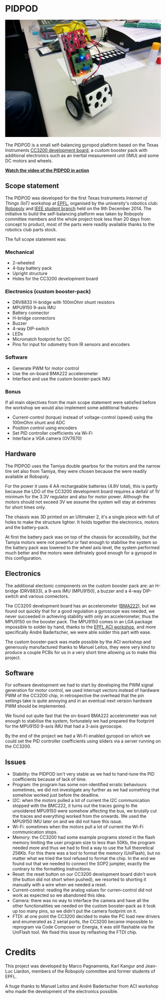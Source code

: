 # PIDPOD

![PIDPOD](PIDPOD.jpg)

The PIDPOD is a small self-balancing gyropod platform based on the Texas Instruments [CC3200 development board](http://www.ti.com/tool/cc3200-launchxl), a custom booster pack with additional electronics such as an inertial measurement unit (IMU) and some DC motors and wheels.

**[Watch the video of the PIDPOD in action](https://www.youtube.com/watch?v=XYrwYyiz-3s)**

## Scope statement

The PIDPOD was developed for the first Texas Instruments *Internet of Things (IoT)* workshop at [EPFL](http://www.epfl.ch/), organised by the university's robotics club: [Robopoly](http://robopoly.epfl.ch/) and [IEEE student branch](http://ieee.epfl.ch/) held on the 9th December 2014. The initiative to build the self-balancing platform was taken by Robopoly committee members and the whole project took less than 20 days from concept to product, most of the parts were readily available thanks to the robotics club parts stock.

The full scope statement was:

### Mechanical

* 2-wheeled
* 4-bay battery pack
* Upright structure
* Holes for the CC3200 development board

### Electronics (custom booster-pack)

* DRV8833 H-bridge with 100mOhm shunt resistors
* MPU9150 9-axis IMU
* Battery connector
* H-bridge connectors
* Buzzer
* 4-way DIP-switch
* LEDs
* Micromatch footprint for I2C
* Pins for input for odometry from IR sensors and encoders

### Software

* Generate PWM for motor control
* Use the on-board BMA222 accelerometer
* Interface and use the custom booster-pack IMU

### Bonus

If all main objectives from the main scope statement were satisfied before the workshop we would also implement some additional features:

* Current-control (torque) instead of voltage-control (speed) using the 100mOhm shunt and ADC
* Position control using encoders
* Set PID controller coefficients via Wi-Fi
* Interface a VGA camera (OV7670)

## Hardware

The PIDPOD uses the Tamiya double gearbox for the motors and the narrow tire set also from Tamiya, they were chosen because the were readily available at Robopoly.

For the power it uses 4 AA rechargeable batteries (4.8V total), this is partly because the LDO of the CC3200 development board requires a deltaV of 1V minimum for the 3.3V regulator and also for motor power. Although the motors should not exceed 3V we assume the system will stay at extremes for short times only.

The chassis was 3D printed on an Ultimaker 2, it's a single piece with full of holes to make the structure lighter. It holds together the electronics, motors and the battery-pack.

At first the battery pack was on top of the chassis for accessibility, but the Tamyia motors were not powerful or fast enough to stabilise the system so the battery pack was lowered to the wheel axis level, the system performed much better and the motors were definately good enough for a gyropod in this configuration.

## Electronics

The additional electonic components on the custom booster pack are: an H-bridge (DRV8833), a 9-axis IMU (MPU9150), a buzzer and a 4-way DIP-switch and various connectors.

The CC3200 development board has an accelerometer ([BMA222](http://www.bosch-sensortec.com/en/homepage/products_3/3_axis_sensors/acceleration_sensors/bma222_1/bma222)), but we found out quickly that for a good regulation a gyroscope was needed, we never succeeded in achieving stability with only an accelerometer, thus the MPU9150 on the booster pack. The MPU9150 comes in an LGA package impossible to solder by hand, thanks to the [EPFL ACI workshop](http://sti-ateliers.epfl.ch/page-19942.html), and more specifically André Badertscher, we were able solder this part with ease.

The custom booster-pack was made possible by the ACI workshop and generously manufactured thanks to Manuel Leitos, they were very kind to produce a couple PCBs for us in a very short time allowing us to make this project.

## Software

For software development we had to start by developing the PWM signal generation for motor control, we used interrupt vectors instead of hardware PWM of the CC3200 chip, in retrospective the overhead that the pin settings take is quite annoying and in an eventual next version hardware PWM should be implemented.

We found out quite fast that the on-board BMA222 accelerometer was not enough to stabilise the system, fortunately we had prepared the footprint for the MPU9150 9-axis IMU that had a 3-axis gyroscope.

By the end of the project we had a Wi-Fi enabled gyropod on which we could set the PID controller coefficients using sliders via a server running on the CC3200.

## Issues

* Stability: the PIDPOD isn't very stable as we had to hand-tune the PID coefficients because of lack of time.
* Program: the program has some non-identified erratic behaviours sometimes, we did not investigate any further as we had something that somehow worked just before the deadline.
* I2C: when the motors pulled a lot of current the I2C communication stopped with the BMC222, it turns out the traces going to the unsoldered MPU9150 were somehow affecting the bus, we brutally cut the traces and everything worked from the onwards. We used the MPU9150 IMU later on and we did not have this issue.
* Wi-Fi: sometimes when the motors pull a lot of current the Wi-Fi communication stops.
* Memory: the CC3200 had some example programs stored in the flash memory limiting the user program size to less than 50Kb, the program needed more and thus we had to find a way to use the full theoretical 256Kb. For this there was a tool to format the memory (UniFlash), but no matter what we tried the tool refused to format the chip. In the end we found out that we needed to connect the SOP2 jumpter, exactly the contrary to the formatting instructions.
* Reset: the reset button on our CC3200 development board didn't work (the button did not short when pushed), we resorted to shorting it manually with a wire when we needed a reset.
* Current-control: reading the analog values for curren-control did not work as expected so we abandoned this idea.
* Camera: there was no way to interface the camera and have all the other functionalities we needed on the custom booster-pack as it took up too many pins, so we didn't put the camera footprint on it.
* FTDI: at one point the CC3200 decided to make the PC load new drivers and enumerated as 2 serial ports, the CC3200 became impossible to reprogram via Code Composer or Energia, it was still flashable via the UniFlash tool. We fixed this issue by reflashing the FTDI chip.

# Credits

This project was developed by Marco Pagnamenta, Karl Kangur and Jean-Luc Liardon, members of the Robopoly committee and former students of EPFL.

A huge thanks to Manuel Leitos and André Badertscher from ACI workshop who made the development of the electronics possible.
